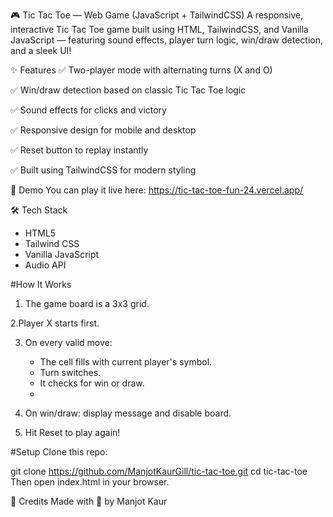 🎮 Tic Tac Toe — Web Game (JavaScript + TailwindCSS)
A responsive, interactive Tic Tac Toe game built using HTML, TailwindCSS, and Vanilla JavaScript — featuring sound effects, player turn logic, win/draw detection, and a sleek UI!

✨ Features
✅ Two-player mode with alternating turns (X and O)

✅ Win/draw detection based on classic Tic Tac Toe logic

✅ Sound effects for clicks and victory

✅ Responsive design for mobile and desktop

✅ Reset button to replay instantly

✅ Built using TailwindCSS for modern styling

🚀 Demo
You can play it live here: https://tic-tac-toe-fun-24.vercel.app/

🛠 Tech Stack
- HTML5
- Tailwind CSS
- Vanilla JavaScript
- Audio API

#How It Works
1. The game board is a 3x3 grid.
   
2.Player X starts first.

3. On every valid move:
   - The cell fills with current player's symbol.
   - Turn switches.
   - It checks for win or draw.
   - 
4. On win/draw: display message and disable board.
   
5. Hit Reset to play again!

#Setup
Clone this repo:

git clone https://github.com/ManjotKaurGill/tic-tac-toe.git
cd tic-tac-toe
Then open index.html in your browser.

🎉 Credits
Made with 💙 by Manjot Kaur
